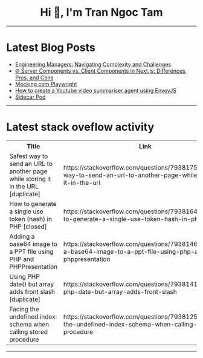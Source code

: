 <h1 align="center">Hi 👋, I'm Tran Ngoc Tam</h1>

---

# Latest Blog Posts 
<!-- BLOG-POST-LIST:START -->
- [Engineering Managers: Navigating Complexity and Challenges](https://dev.to/sandeep_sharma_2c6860616f/engineering-managers-navigating-complexity-and-challenges-277m)
- [🌐 Server Components vs. Client Components in Next.js: Differences, Pros, and Cons](https://dev.to/oskarinmix/server-components-vs-client-components-in-nextjs-differences-pros-and-cons-389f)
- [Mocking com Playwright](https://dev.to/davi_limas/guia-completo-como-criar-mocking-com-playwright-3heo)
- [How to create a Youtube video summariser agent using EnvoyJS](https://dev.to/anandrmedia/how-to-create-a-youtube-video-summariser-agent-using-envoyjs-1d10)
- [Sidecar Pod](https://dev.to/hamza_shaukat_00279f7fa91/sidecar-pod-5e8j)
<!-- BLOG-POST-LIST:END -->

---

# Latest stack oveflow activity
<table>
  <tr><th>Title</th><th>Link</th></tr>
  <!-- STACKOVERFLOW:START --><tr><td>Safest way to send an URL to another page while storing it in the URL [duplicate]</td><td>https://stackoverflow.com/questions/79381759/safest-way-to-send-an-url-to-another-page-while-storing-it-in-the-url</td></tr><tr><td>How to generate a single use token &lpar;hash&rpar; in PHP [closed]</td><td>https://stackoverflow.com/questions/79381643/how-to-generate-a-single-use-token-hash-in-php</td></tr><tr><td>Adding a base64 image to a PPT file using PHP and PHPPresentation</td><td>https://stackoverflow.com/questions/79381464/adding-a-base64-image-to-a-ppt-file-using-php-and-phppresentation</td></tr><tr><td>Using PHP date&lpar;&rpar; but array adds front slash [duplicate]</td><td>https://stackoverflow.com/questions/79381410/using-php-date-but-array-adds-front-slash</td></tr><tr><td>Facing the undefined index: schema when calling stored procedure</td><td>https://stackoverflow.com/questions/79381259/facing-the-undefined-index-schema-when-calling-stored-procedure</td></tr><!-- STACKOVERFLOW:END -->
</table>

---


